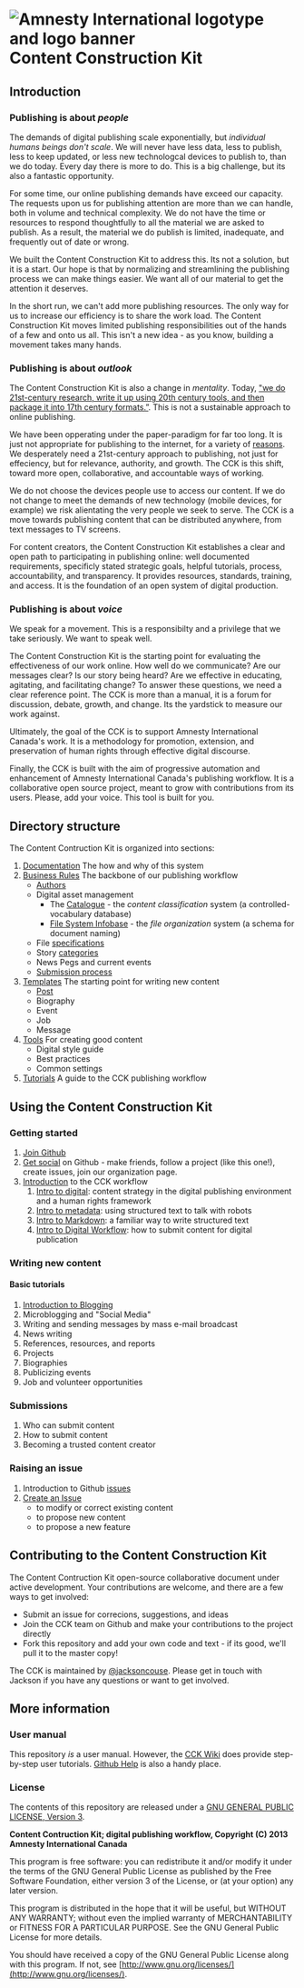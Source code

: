 ![Amnesty International logotype and logo banner](http://amnesty.ca/sites/default/files/ai-lockup-2c-banner.png)
Content Construction Kit
===================================

## Introduction

### Publishing is about _people_

The demands of digital publishing scale exponentially, but _individual humans beings don't scale_. We will never have less data, less to publish, less to keep updated, or less new technologcal devices to publish to, than we do today. Every day there is more to do. This is a big challenge, but its also a fantastic opportunity.

For some time, our online publishing demands have exceed our capacity. The requests upon us for publishing attention are more than we can handle, both in volume and technical complexity. We do not have the time or resources to respond thoughtfully to all the material we are asked to publish. As a result, the material we do publish is limited, inadequate, and frequently out of date or wrong. 

We built the Content Construction Kit to address this. Its not a solution, but it is a start. Our hope is that by normalizing and streamlining the publishing process we can make things easier. We want all of our material to get the attention it deserves.

In the short run, we can't add more publishing resources. The only way for us to increase our efficiency is to share the work load. The Content Construction Kit moves limited publishing responsibilities out of the hands of a few and onto us all. This isn't a new idea - as you know, building a movement takes many hands. 

### Publishing is about _outlook_

The Content Construction Kit is also a change in _mentality_. Today, ["we do 21st-century research, write it up using 20th century tools, and then package it into 17th century formats.”](http://facilitatingchange.org/2012/11/failfaire-dc-publishing/). This is not a sustainable approach to online publishing.

We have been opperating under the paper-paradigm for far too long. It is just not appropriate for publishing to the internet, for a variety of [reasons](/docs/). We desperately need a 21st-century approach to publishing, not just for effeciency, but for relevance, authority, and growth. The CCK is this shift, toward more open, collaborative, and accountable ways of working. 

We do not choose the devices people use to access our content. If we do not change to meet the demands of new technology (mobile devices, for example) we risk alientating the very people we seek to serve. The CCK is a move towards publishing content that can be distributed anywhere, from text messages to TV screens. 

For content creators, the Content Construction Kit establishes a clear and open path to participating in publishing online: well documented requirements, specificly stated strategic goals, helpful tutorials, process, accountability, and transparency. It provides resources, standards, training, and access. It is the foundation of an open system of digital production. 

### Publishing is about _voice_

We speak for a movement. This is a responsibilty and a privilege that we take seriously. We want to speak well.

The Content Construction Kit is the starting point for evaluating the effectiveness of our work online. How well do we communicate? Are our messages clear? Is our story being heard? Are we effective in educating, agitating, and facilitating change? To answer these questions, we need a clear reference point. The CCK is more than a manual, it is a forum for discussion, debate, growth, and change. Its the yardstick to measure our work against. 

Ultimately, the goal of the CCK is to support Amnesty International Canada's work. It is a methodology for promotion, extension, and preservation of human rights through effective digital discourse. 

Finally, the CCK is built with the aim of progressive automation and enhancement of Amnesty International Canada's publishing workflow. It is a collaborative open source project, meant to grow with contributions from its users. Please, add your voice. This tool is built for you.

## Directory structure

The Content Contruction Kit is organized into sections:

1. [Documentation](/docs)
	The how and why of this system
1. [Business Rules](/rules)
	The backbone of our publishing workflow
	- [Authors](/rules/authors.md)
	- Digital asset management
		- The [Catalogue](/rules/catalogue.md) - the _content classification_ system (a controlled-vocabulary database)
		- [File System Infobase](/rules/file-names.md) - the _file organization_ system (a schema for document naming)
	- File [specifications](/rules/formats)
	- Story [categories](/rules/categories.md)
	- News Pegs and current events
	- [Submission process](/rules/submission-process.md)
1. [Templates](/templates)
	The starting point for writing new content
	- [Post](/templates/post.md)
	- Biography 
	- Event
	- Job
	- Message
1. [Tools](/tools)
	For creating good content
	- Digital style guide
	- Best practices
	- Common settings
1. [Tutorials](/wiki)
	A guide to the CCK publishing workflow 

## Using the Content Construction Kit

### Getting started

1. [Join Github](https://github.com/) 
1. [Get social](https://help.github.com/articles/be-social) on Github - make friends, follow a project (like this one!), create issues, join our organization page.
1. [Introduction](/wiki#getting-started) to the CCK workflow
	1. [Intro to digital](https://github.com/AmnestyInternational/ContentKit/wiki/Introduction-to-Digital-Publishing): content strategy in the digital publishing environment and a human rights framework
	1. [Intro to metadata](https://github.com/AmnestyInternational/ContentKit/wiki/Introduction-to-Metadata): using structured text to talk with robots
	1. [Intro to Markdown](https://github.com/AmnestyInternational/ContentKit/wiki/Introduction-to-Markdown): a familiar way to write structured text
	1. [Intro to Digital Workflow](https://github.com/AmnestyInternational/ContentKit/wiki/How-to-Submit-New-Content): how to submit content for digital publication

### Writing new content

#### Basic tutorials

1. [Introduction to Blogging](/wiki/blogging-for-human-rights)
1. Microblogging and "Social Media"
1. Writing and sending messages by mass e-mail broadcast
1. News writing
1. References, resources, and reports
1. Projects
1. Biographies
1. Publicizing events
1. Job and volunteer opportunities

### Submissions

1. Who can submit content
1. How to submit content
1. Becoming a trusted content creator

### Raising an issue

1. Introduction to Github [issues](https://github.com/blog/831-issues-2-0-the-next-generation)
1. [Create an Issue](/issues?state=open) 
	- to modify or correct existing content
	- to propose new content
	- to propose a new feature

## Contributing to the Content Construction Kit

The Content Contruction Kit open-source collaborative document under active development. Your contributions are welcome, and there are a few ways to get involved:

- Submit an issue for correcions, suggestions, and ideas 
- Join the CCK team on Github and make your contributions to the project directly 
- Fork this repository and add your own code and text - if its good, we'll pull it to the master copy!

The CCK is maintained by [@jacksoncouse](https://github.com/jacksoncouse). Please get in touch with Jackson if you have any questions or want to get involved.

## More information

### User manual

This repository _is_ a user manual. However, the [CCK Wiki](https://github.com/AmnestyInternational/ContentKit/wiki) does provide step-by-step user tutorials. [Github Help](https://help.github.com/) is also a handy place.

### License

The contents of this repository are released under a [GNU GENERAL PUBLIC LICENSE, Version 3](/LICENSE.txt). 

**Content Contruction Kit; digital publishing workflow, Copyright (C) 2013 Amnesty International Canada**

This program is free software: you can redistribute it and/or modify it under the terms of the GNU General Public License as published by the Free Software Foundation, either version 3 of the License, or (at your option) any later version.

This program is distributed in the hope that it will be useful, but WITHOUT ANY WARRANTY; without even the implied warranty of MERCHANTABILITY or FITNESS FOR A PARTICULAR PURPOSE.  See the GNU General Public License for more details.

You should have received a copy of the GNU General Public License along with this program.  If not, see [http://www.gnu.org/licenses/](http://www.gnu.org/licenses/).
